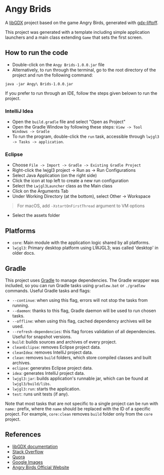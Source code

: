 # Angy Brids

A [libGDX](https://libgdx.com/) project based on the game Angry Birds, generated with [gdx-liftoff](https://github.com/libgdx/gdx-liftoff).

This project was generated with a template including simple application launchers and a main class extending `Game` that sets the first screen.

## How to run the code

- Double-click on the `Angy Brids-1.0.0.jar` file
- Alternatively, to run through the terminal, go to the root directory of the project and run the following command:

```java -jar Angy\ Brids-1.0.0.jar```

If you prefer to run through an IDE, follow the steps given belown to run the project.

### IntelliJ Idea

- Open the `build.gradle` file and select "Open as Project"
- Open the Gradle Window by following these steps: `View -> Tool Windows -> Gradle`
- To run the program, double-click the `run` task, accessible through `lwjgl3 -> Tasks -> application`.

### Eclipse

- Choose `File -> Import -> Gradle -> Existing Gradle Project`
- Right-click the lwjgl3 project -> Run as -> Run Configurations
- Select Java Application (on the right side)
- Click the icon at top left to create a new run configuration
- Select the `Lwjgl3Launcher` class as the Main class
- Click on the Arguments Tab
- Under Working Directory (at the bottom), select Other -> Workspace
> For macOS, add `-XstartOnFirstThread` argument to VM options
- Select the assets folder


## Platforms

- `core`: Main module with the application logic shared by all platforms.
- `lwjgl3`: Primary desktop platform using LWJGL3; was called 'desktop' in older docs.

## Gradle

This project uses [Gradle](https://gradle.org/) to manage dependencies.
The Gradle wrapper was included, so you can run Gradle tasks using `gradlew.bat` or `./gradlew` commands.
Useful Gradle tasks and flags:

- `--continue`: when using this flag, errors will not stop the tasks from running.
- `--daemon`: thanks to this flag, Gradle daemon will be used to run chosen tasks.
- `--offline`: when using this flag, cached dependency archives will be used.
- `--refresh-dependencies`: this flag forces validation of all dependencies. Useful for snapshot versions.
- `build`: builds sources and archives of every project.
- `cleanEclipse`: removes Eclipse project data.
- `cleanIdea`: removes IntelliJ project data.
- `clean`: removes `build` folders, which store compiled classes and built archives.
- `eclipse`: generates Eclipse project data.
- `idea`: generates IntelliJ project data.
- `lwjgl3:jar`: builds application's runnable jar, which can be found at `lwjgl3/build/libs`.
- `lwjgl3:run`: starts the application.
- `test`: runs unit tests (if any).

Note that most tasks that are not specific to a single project can be run with `name:` prefix, where the `name` should be replaced with the ID of a specific project.
For example, `core:clean` removes `build` folder only from the `core` project.

## References

- [libGDX documentation](https://libgdx.com/wiki/)
- [Stack Overflow](https://stackoverflow.com/)
- [Quora](https://www.quora.com/)
- [Google Images](https://images.google.com/)
- [Angry Birds Official Website](https://www.angrybirds.com/)
